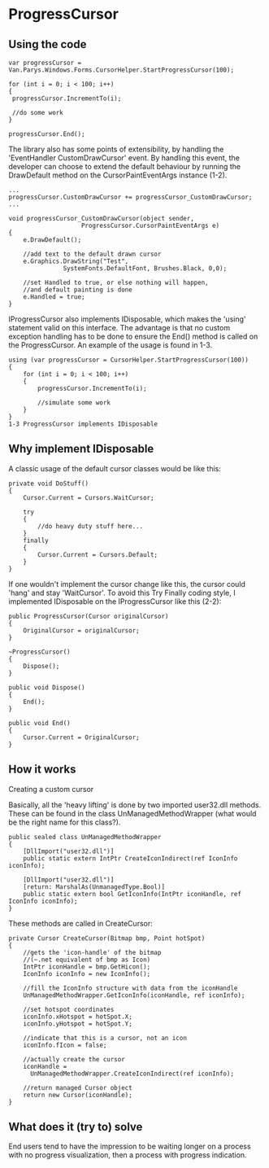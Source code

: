 ProgressCursor
==============

Using the code
--------------

	var progressCursor = Van.Parys.Windows.Forms.CursorHelper.StartProgressCursor(100);

	for (int i = 0; i < 100; i++)
	{
	 progressCursor.IncrementTo(i);

	 //do some work
	}

	progressCursor.End();
	
	
The library also has some points of extensibility, by handling the 'EventHandler<CursorPaintEventArgs> CustomDrawCursor' event. By handling this event, the developer can choose to extend the default behaviour by running the DrawDefault method on the CursorPaintEventArgs instance (1-2).

	...
	progressCursor.CustomDrawCursor += progressCursor_CustomDrawCursor;
	...

	void progressCursor_CustomDrawCursor(object sender, 
						ProgressCursor.CursorPaintEventArgs e)
	{
		e.DrawDefault();
		
		//add text to the default drawn cursor
		e.Graphics.DrawString("Test", 
				   SystemFonts.DefaultFont, Brushes.Black, 0,0);
		
		//set Handled to true, or else nothing will happen,
		//and default painting is done
		e.Handled = true;
	}
	
	
IProgressCursor also implements IDisposable, which makes the 'using' statement valid on this interface. The advantage is that no custom exception handling has to be done to ensure the End() method is called on the ProgressCursor. An example of the usage is found in 1-3.

	using (var progressCursor = CursorHelper.StartProgressCursor(100))
	{
		for (int i = 0; i < 100; i++)
		{
			progressCursor.IncrementTo(i);

			//simulate some work
		}
	}
	1-3 ProgressCursor implements IDisposable

Why implement IDisposable 
-------------------------

A classic usage of the default cursor classes would be like this:

	private void DoStuff()
	{
		Cursor.Current = Cursors.WaitCursor;

		try
		{
			//do heavy duty stuff here...
		}
		finally 
		{
			Cursor.Current = Cursors.Default;
		}
	}
	
If one wouldn't implement the cursor change like this, the cursor could 'hang' and stay 'WaitCursor'. To avoid this Try Finally coding style, I implemented IDisposable on the IProgressCursor like this (2-2):

	public ProgressCursor(Cursor originalCursor)
	{
		OriginalCursor = originalCursor;
	}

	~ProgressCursor()
	{
		Dispose();
	}

	public void Dispose()
	{
		End();
	}

	public void End()
	{
		Cursor.Current = OriginalCursor;
	}
	
How it works
------------

Creating a custom cursor 

Basically, all the 'heavy lifting' is done by two imported user32.dll methods. These can be found in the class UnManagedMethodWrapper (what would be the right name for this class?).

	public sealed class UnManagedMethodWrapper
	{
		[DllImport("user32.dll")]
		public static extern IntPtr CreateIconIndirect(ref IconInfo iconInfo);

		[DllImport("user32.dll")]
		[return: MarshalAs(UnmanagedType.Bool)]
		public static extern bool GetIconInfo(IntPtr iconHandle, ref IconInfo iconInfo);
	}
	
These methods are called in CreateCursor:

	private Cursor CreateCursor(Bitmap bmp, Point hotSpot)
	{
		//gets the 'icon-handle' of the bitmap
		//(~.net equivalent of bmp as Icon)
		IntPtr iconHandle = bmp.GetHicon();
		IconInfo iconInfo = new IconInfo();
		
		//fill the IconInfo structure with data from the iconHandle
		UnManagedMethodWrapper.GetIconInfo(iconHandle, ref iconInfo);
		
		//set hotspot coordinates
		iconInfo.xHotspot = hotSpot.X;
		iconInfo.yHotspot = hotSpot.Y;
		
		//indicate that this is a cursor, not an icon
		iconInfo.fIcon = false;
		
		//actually create the cursor
		iconHandle = 
		  UnManagedMethodWrapper.CreateIconIndirect(ref iconInfo);
		
		//return managed Cursor object
		return new Cursor(iconHandle);
	}
	
What does it (try to) solve
---------------------------

End users tend to have the impression to be waiting longer on a process with no progress visualization, then a process with progress indication. 